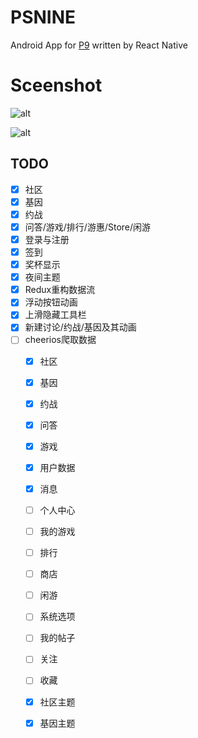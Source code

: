 # PSNINE
Android App for [P9](http://psnine.com/) written by React Native

# Sceenshot
![alt](https://oebegwmfv.qnssl.com/static/upload/201609/ZPwgVS32uWok0h4NuZfFlVPe.gif)

![alt](https://oebegwmfv.qnssl.com/static/upload/201609/uxCsfQYGiwVrkpH6fMxxNm2D.gif)

## TODO
- [x] 社区
- [x] 基因
- [x] 约战
- [x] 问答/游戏/排行/游惠/Store/闲游
- [x] 登录与注册
- [x] 签到
- [x] 奖杯显示
- [x] 夜间主题
- [x] Redux重构数据流
- [x] 浮动按钮动画
- [x] 上滑隐藏工具栏
- [x] 新建讨论/约战/基因及其动画
- [ ] cheerios爬取数据
  - [x] 社区
  - [x] 基因
  - [x] 约战
  - [x] 问答
  - [x] 游戏
  - [x] 用户数据
  - [x] 消息
  - [ ] 个人中心
  - [ ] 我的游戏
  - [ ] 排行
  - [ ] 商店
  - [ ] 闲游
  - [ ] 系统选项
  - [ ] 我的帖子
  - [ ] 关注
  - [ ] 收藏
  - [x] 社区主题
  - [x] 基因主题


